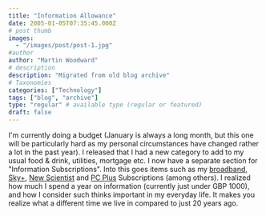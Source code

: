 ```yaml
---
title: "Information Allowance"
date: 2005-01-05T07:35:45.000Z
# post thumb
images:
  - "/images/post/post-1.jpg"
#author
author: "Martin Woodward"
# description
description: "Migrated from old blog archive"
# Taxonomies
categories: ["Technology"]
tags: ["blog", "archive"]
type: "regular" # available type (regular or featured)
draft: false
---
```


I'm currently doing a budget (January is always a long month, but this one will be particularly hard as my personal circumstances have changed rather a lot in the past year).  I released that I had a new category to add to my usual food & drink, utilities, mortgage etc.  I now have a separate section for "Information Subscriptions".  Into this goes items such as my [broadband](http://www.nildram.com/), [Sky+](http://www.sky.com/skyplus/), [New Scientist](http://www.newscientist.com/) and [PC Plus](http://www.pcplus.co.uk/) Subscriptions (among others).  I realized how much I spend a year on information (currently just under GBP 1000), and how I consider such thinks important in my everyday life.  It makes you realize what a different time we live in compared to just 20 years ago.